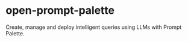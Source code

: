 # open-prompt-palette
Create, manage and deploy intelligent queries using LLMs with Prompt Palette.
